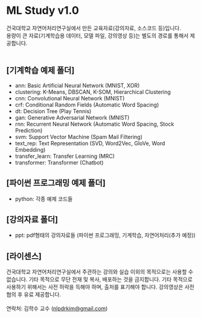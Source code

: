 # ML Study v1.0

건국대학교 자연어처리연구실에서 만든 교육자료(강의자료, 소스코드 등)입니다.<br>
용량이 큰 자료(기계학습용 데이터, 모델 파일, 강의영상 등)는 별도의 경로를 통해서 제공합니다.<br><br>


## [기계학습 예제 폴더]
- ann: Basic Artificial Neural Network (MNIST, XOR)<br>
- clustering: K-Means, DBSCAN, K-SOM, Hierarchical Clustering<br>
- cnn: Convolutional Neural Network (MNIST)<br>
- crf: Conditional Random Fields (Automatic Word Spacing)<br>
- dt: Decision Tree (Play Tennis)<br>
- gan: Generative Adversarial Network (MNIST)<br>
- rnn: Recurrent Neural Network (Automatic Word Spacing, Stock Prediction)<br>
- svm: Support Vector Machine (Spam Mail Filtering)<br>
- text_rep: Text Representation (SVD, Word2Vec, GloVe, Word Embedding)<br>
- transfer_learn: Transfer Learning (MRC)<br>
- transformer: Transformer (Chatbot)<br>

## [파이썬 프로그래밍 예제 폴더]
- python: 각종 예제 코드들

## [강의자료 폴더]
- ppt: pdf형태의 강의자료들 (파이썬 프로그래밍, 기계학습, 자연어처리(추가 예정))

## [라이센스]
건국대학교 자연어처리연구실에서 주관하는 강의와 실습 이외의 목적으로는 사용할 수 없습니다.
기타 목적으로 무단 전재 및 복사, 배포하는 것을 금지합니다.
기타 목적으로 사용하기 위해서는 사전 허락을 득해야 하며, 출처를 표기해야 합니다.
강의영상은 사전 협의 후 유료 제공합니다.<br><br>
연락처: 김학수 교수 (nlpdrkim@gmail.com)
